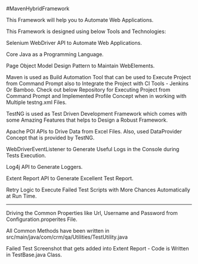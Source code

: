 #MavenHybridFramework

This Framework will help you to Automate Web Applications.

This Framework is designed using below Tools and Technologies:
 
Selenium WebDriver API to Automate Web Applications.

Core Java as a Programming Language.

Page Object Model Design Pattern to Maintain WebElements.

Maven is used as Build Automation Tool that can be used to Execute Project from Command Prompt also to Integrate the Project with CI Tools - Jenkins Or Bamboo.
Check out below Repository for Executing Project from Command Prompt and Implemented Profile Concept when in working with Multiple testng.xml Files.


TestNG is used as Test Driven Development Framework which comes with some Amazing Features that helps to Design a Robust Framework.

Apache POI APIs to Drive Data from Excel Files.
Also, used DataProvider Concept that is provided by TestNG.

WebDriverEventListener to Generate Useful Logs in the Console during Tests Execution.

Log4j API to Generate Loggers.

Extent Report API to Generate Excellent Test Report.

Retry Logic to Execute Failed Test Scripts with More Chances Automatically at Run Time.

------------------------------------------------------------------------------------------------

Driving the Common Properties like Url, Username and Password from Configuration.properites File.

All Common Methods have been written in src/main/java/com/crm/qa/Utilities/TestUtility.java

Failed Test Screenshot that gets added into Extent Report - Code is Written in TestBase.java Class.









